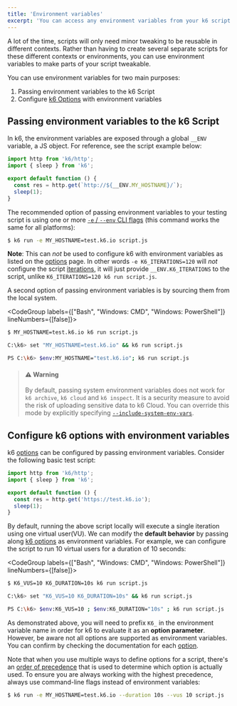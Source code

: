 ```yaml
---
title: 'Environment variables'
excerpt: 'You can access any environment variables from your k6 script code, and use this to supply your VUs with configuration information.'
---
```


A lot of the time, scripts will only need minor tweaking to be reusable in different contexts. Rather than having to create several separate scripts for these different contexts or environments, you can use environment variables to make parts of your script tweakable.

You can use environment variables for two main purposes:

1. Passing environment variables to the k6 Script
2. Configure [k6 Options](/using-k6/options) with environment variables

## Passing environment variables to the k6 Script

In k6, the environment variables are exposed through a global `__ENV` variable, a JS object. For reference, see the script example below:

```javascript
import http from 'k6/http';
import { sleep } from 'k6';

export default function () {
  const res = http.get(`http://${__ENV.MY_HOSTNAME}/`);
  sleep(1);
}
```

The recommended option of passing environment variables to your testing script is using one or more [`-e` / `--env` CLI flags](/using-k6/options#supply-environment-variables) (this command works the same for all platforms):

<CodeGroup labels={[]} lineNumbers={[true]}>

```bash
$ k6 run -e MY_HOSTNAME=test.k6.io script.js
```

</CodeGroup>

**Note**: This can _not_ be used to configure k6 with environment variables as listed on the [options](/using-k6/options) page. In other words `-e K6_ITERATIONS=120` will _not_ configure the script [iterations](/using-k6/options#iterations), it will just provide `__ENV.K6_ITERATIONS` to the script, unlike `K6_ITERATIONS=120 k6 run script.js`.

<Collapsible title="Using System Environment Variables">

A second option of passing environment variables is by sourcing them from the local system.

<CodeGroup labels={["Bash", "Windows: CMD", "Windows: PowerShell"]} lineNumbers={[false]}>

```bash
$ MY_HOSTNAME=test.k6.io k6 run script.js
```

```bash
C:\k6> set "MY_HOSTNAME=test.k6.io" && k6 run script.js
```

```bash
PS C:\k6> $env:MY_HOSTNAME="test.k6.io"; k6 run script.js
```

</CodeGroup>

> #### ⚠️ Warning
>
> By default, passing system environment variables does not work for `k6 archive`, `k6 cloud` and `k6 inspect`. It is a security measure to avoid the risk of uploading sensitive data to k6 Cloud. You can override this mode by explicitly specifying [`--include-system-env-vars`](/using-k6/options/#include-system-env-vars).

</Collapsible>

## Configure k6 options with environment variables

k6 [options](/using-k6/options) can be configured by passing environment variables. Consider the following basic test script:

```javascript
import http from 'k6/http';
import { sleep } from 'k6';

export default function () {
  const res = http.get('https://test.k6.io');
  sleep(1);
}
```

By default, running the above script locally will execute a single iteration using one virtual user(VU). We can modify the **default behavior** by passing along [k6 options](/using-k6/options) as environment variables. For example, we can configure the script to run 10 virtual users for a duration of 10 seconds:

<CodeGroup labels={["Bash", "Windows: CMD", "Windows: PowerShell"]} lineNumbers={[false]}>

```bash
$ K6_VUS=10 K6_DURATION=10s k6 run script.js
```

```bash
C:\k6> set "K6_VUS=10 K6_DURATION=10s" && k6 run script.js
```

```bash
PS C:\k6> $env:K6_VUS=10 ; $env:K6_DURATION="10s" ; k6 run script.js
```

</CodeGroup>

As demonstrated above, you will need to prefix `K6_` in the environment variable name in order for k6 to evaluate it as an **option parameter**. However, be aware not all options are supported as environment variables. You can confirm by checking the documentation for each [option](/using-k6/options/#list-of-options).

Note that when you use multiple ways to define options for a script, there's an [order of precedence](/using-k6/options#using-options) that is used to determine which option is actually used. To ensure you are always working with the highest precedence, always use command-line flags instead of environment variables:

<CodeGroup labels={[]} lineNumbers={[true]}>

```bash
$ k6 run -e MY_HOSTNAME=test.k6.io --duration 10s --vus 10 script.js
```

</CodeGroup>
